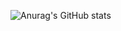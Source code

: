 ![Anurag's GitHub stats](https://github-readme-stats.vercel.app/api?username=illusions-creator&hide=contribs,prs)
